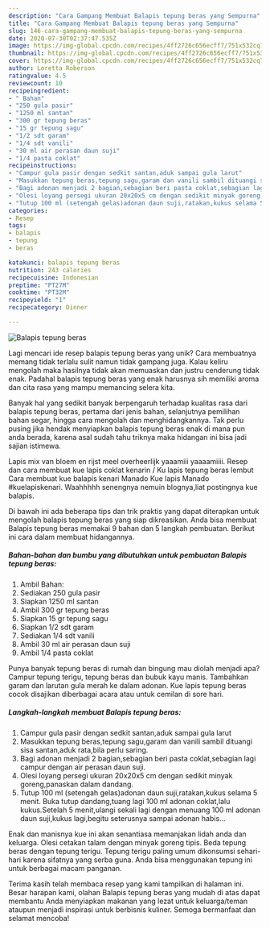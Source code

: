 ```yaml
---
description: "Cara Gampang Membuat Balapis tepung beras yang Sempurna"
title: "Cara Gampang Membuat Balapis tepung beras yang Sempurna"
slug: 146-cara-gampang-membuat-balapis-tepung-beras-yang-sempurna
date: 2020-07-30T02:37:47.535Z
image: https://img-global.cpcdn.com/recipes/4ff2726c656ecff7/751x532cq70/balapis-tepung-beras-foto-resep-utama.jpg
thumbnail: https://img-global.cpcdn.com/recipes/4ff2726c656ecff7/751x532cq70/balapis-tepung-beras-foto-resep-utama.jpg
cover: https://img-global.cpcdn.com/recipes/4ff2726c656ecff7/751x532cq70/balapis-tepung-beras-foto-resep-utama.jpg
author: Loretta Roberson
ratingvalue: 4.5
reviewcount: 10
recipeingredient:
- " Bahan"
- "250 gula pasir"
- "1250 ml santan"
- "300 gr tepung beras"
- "15 gr tepung sagu"
- "1/2 sdt garam"
- "1/4 sdt vanili"
- "30 ml air perasan daun suji"
- "1/4 pasta coklat"
recipeinstructions:
- "Campur gula pasir dengan sedkit santan,aduk sampai gula larut"
- "Masukkan tepung beras,tepung sagu,garam dan vanili sambil dituangi sisa santan,aduk rata,bila perlu saring."
- "Bagi adonan menjadi 2 bagian,sebagian beri pasta coklat,sebagian lagi campur dengan air perasan daun suji."
- "Olesi loyang persegi ukuran 20x20x5 cm dengan sedikit minyak goreng,panaskan dalam dandang."
- "Tutup 100 ml (setengah gelas)adonan daun suji,ratakan,kukus selama 5 menit. Buka tutup dandang,tuang lagi 100 ml adonan coklat,lalu kukus.Setelah 5 menit,ulangi sekali lagi dengan menuang 100 ml adonan daun suji,kukus lagi,begitu seterusnya sampai adonan habis..."
categories:
- Resep
tags:
- balapis
- tepung
- beras

katakunci: balapis tepung beras 
nutrition: 243 calories
recipecuisine: Indonesian
preptime: "PT27M"
cooktime: "PT32M"
recipeyield: "1"
recipecategory: Dinner

---
```



![Balapis tepung beras](https://img-global.cpcdn.com/recipes/4ff2726c656ecff7/751x532cq70/balapis-tepung-beras-foto-resep-utama.jpg)

Lagi mencari ide resep balapis tepung beras yang unik? Cara membuatnya memang tidak terlalu sulit namun tidak gampang juga. Kalau keliru mengolah maka hasilnya tidak akan memuaskan dan justru cenderung tidak enak. Padahal balapis tepung beras yang enak harusnya sih memiliki aroma dan cita rasa yang mampu memancing selera kita.

Banyak hal yang sedikit banyak berpengaruh terhadap kualitas rasa dari balapis tepung beras, pertama dari jenis bahan, selanjutnya pemilihan bahan segar, hingga cara mengolah dan menghidangkannya. Tak perlu pusing jika hendak menyiapkan balapis tepung beras enak di mana pun anda berada, karena asal sudah tahu triknya maka hidangan ini bisa jadi sajian istimewa.

Lapis mix van bloem en rijst meel overheerlijk yaaamiii yaaaamiiii. Resep dan cara membuat kue lapis coklat kenarin / Ku lapis tepung beras lembut Cara membuat kue balapis kenari Manado Kue lapis Manado #kuelapiskenari. Waahhhhh senengnya nemuin blognya,liat postingnya kue balapis.


Di bawah ini ada beberapa tips dan trik praktis yang dapat diterapkan untuk mengolah balapis tepung beras yang siap dikreasikan. Anda bisa membuat Balapis tepung beras memakai 9 bahan dan 5 langkah pembuatan. Berikut ini cara dalam membuat hidangannya.

<!--inarticleads1-->

##### Bahan-bahan dan bumbu yang dibutuhkan untuk pembuatan Balapis tepung beras:

1. Ambil  Bahan:
1. Sediakan 250 gula pasir
1. Siapkan 1250 ml santan
1. Ambil 300 gr tepung beras
1. Siapkan 15 gr tepung sagu
1. Siapkan 1/2 sdt garam
1. Sediakan 1/4 sdt vanili
1. Ambil 30 ml air perasan daun suji
1. Ambil 1/4 pasta coklat


Punya banyak tepung beras di rumah dan bingung mau diolah menjadi apa? Campur tepung terigu, tepung beras dan bubuk kayu manis. Tambahkan garam dan larutan gula merah ke dalam adonan. Kue lapis tepung beras cocok disajikan diberbagai acara atau untuk cemilan di sore hari. 

<!--inarticleads2-->

##### Langkah-langkah membuat Balapis tepung beras:

1. Campur gula pasir dengan sedkit santan,aduk sampai gula larut
1. Masukkan tepung beras,tepung sagu,garam dan vanili sambil dituangi sisa santan,aduk rata,bila perlu saring.
1. Bagi adonan menjadi 2 bagian,sebagian beri pasta coklat,sebagian lagi campur dengan air perasan daun suji.
1. Olesi loyang persegi ukuran 20x20x5 cm dengan sedikit minyak goreng,panaskan dalam dandang.
1. Tutup 100 ml (setengah gelas)adonan daun suji,ratakan,kukus selama 5 menit. Buka tutup dandang,tuang lagi 100 ml adonan coklat,lalu kukus.Setelah 5 menit,ulangi sekali lagi dengan menuang 100 ml adonan daun suji,kukus lagi,begitu seterusnya sampai adonan habis...


Enak dan manisnya kue ini akan senantiasa memanjakan lidah anda dan keluarga. Olesi cetakan talam dengan minyak goreng tipis. Beda tepung beras dengan tepung terigu. Tepung terigu paling umum dikonsumsi sehari-hari karena sifatnya yang serba guna. Anda bisa menggunakan tepung ini untuk berbagai macam panganan. 

Terima kasih telah membaca resep yang kami tampilkan di halaman ini. Besar harapan kami, olahan Balapis tepung beras yang mudah di atas dapat membantu Anda menyiapkan makanan yang lezat untuk keluarga/teman ataupun menjadi inspirasi untuk berbisnis kuliner. Semoga bermanfaat dan selamat mencoba!
